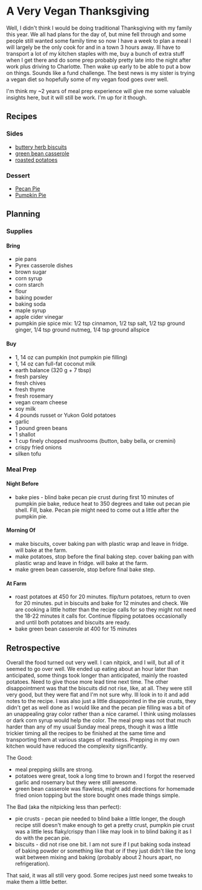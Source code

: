 # A Very Vegan Thanksgiving
Well, I didn't think I would be doing traditional Thanksgiving with my family this year. We all had plans for the day of, but mine fell through and some people still wanted some family time so now I have a week to plan a meal I will largely be the only cook for and in a town 3 hours away. Ill have to transport a lot of my kitchen staples with me, buy a bunch of extra stuff when I get there and do some prep probably pretty late into the night after work plus driving to Charlotte. Then wake up early to be able to put a bow on things. Sounds like a fund challenge. The best news is my sister is trying a vegan diet so hopefully some of my vegan food goes over well.

I'm think my ~2 years of meal prep experience will give me some valuable insights here, but it will still be work. I'm up for it though.


## Recipes

### Sides
* [buttery herb biscuits](../1-recipes/bread/herb_biscuits.md)
* [green bean casserole](../1-recipes/sides/green_bean_casserole.md)
* [roasted potatoes](../1-recipes/sides/roasted_potatoes.md)

### Dessert
* [Pecan Pie](../1-recipes/sweets/pies/pecan_pie.md)
* [Pumpkin Pie](../1-recipes/sweets/pies/pumpkin_pie.md)


## Planning

### Supplies

#### Bring
* pie pans
* Pyrex casserole dishes
* brown sugar
* corn syrup
* corn starch
* flour
* baking powder
* baking soda
* maple syrup
* apple cider vinegar
* pumpkin pie spice mix: 1/2 tsp cinnamon, 1/2 tsp salt, 1/2 tsp ground ginger, 1/4 tsp ground nutmeg, 1/4 tsp ground allspice

#### Buy
* 1, 14 oz can pumpkin (not pumpkin pie filling)
* 1, 14 oz can full-fat coconut milk
* earth balance (320 g + 7 tbsp)
* fresh parsley
* fresh chives
* fresh thyme
* fresh rosemary
* vegan cream cheese
* soy milk
* 4 pounds russet or Yukon Gold potatoes
* garlic
* 1 pound green beans
* 1 shallot
* 1 cup finely chopped mushrooms (button, baby bella, or cremini)
* crispy fried onions
* silken tofu

### Meal Prep

#### Night Before
* bake pies - blind bake pecan pie crust during first 10 minutes of pumpkin pie bake, reduce heat to 350 degrees and take out pecan pie shell. Fill, bake. Pecan pie might need to come out a little after the pumpkin pie.

#### Morning Of
* make biscuits, cover baking pan with plastic wrap and leave in fridge. will bake at the farm.
* make potatoes, stop before the final baking step. cover baking pan with plastic wrap and leave in fridge. will bake at the farm.
* make green bean casserole, stop before final bake step.

#### At Farm
* roast potatoes at 450 for 20 minutes. flip/turn potatoes, return to oven for 20 minutes. put in biscuits and bake for 12 minutes and check. We are cooking a little hotter than the recipe calls for so they might not need the 18-22 minutes it calls for. Continue flipping potatoes occasionally and until both potatoes and biscuits are ready.
* bake green bean casserole at 400 for 15 minutes

## Retrospective
Overall the food turned out very well. I can nitpick, and I will, but all of it seemed to go over well. We ended up eating about an hour later than anticipated, some things took longer than anticipated, mainly the roasted potatoes. Need to give those more lead time next time. The other disappointment was that the biscuits did not rise, like, at all. They were still very good, but they were flat and I'm not sure why. Ill look in to it and add notes to the recipe. I was also just a little disappointed in the pie crusts, they didn't get as well done as I would like and the pecan pie filling was a bit of an unappealing gray color rather than a nice caramel. I think using molasses or dark corn syrup would help the color. The meal prep was not that much harder than any of my usual Sunday meal preps, though it was a little trickier timing all the recipes to be finished at the same time and transporting them at various stages of readiness. Prepping in my own kitchen would have reduced the complexity significantly.

The Good:
* meal prepping skills are strong.
* potatoes were great, took a long time to brown and I forgot the reserved garlic and rosemary but they were still awesome.
* green bean casserole was flawless, might add directions for homemade fried onion topping but the store bought ones made things simple.

The Bad (aka the nitpicking less than perfect):
* pie crusts - pecan pie needed to blind bake a little longer, the dough recipe still doesn't make enough to get a pretty crust, pumpkin pie crust was a little less flaky/crispy than I like may look in to blind baking it as I do with the pecan pie.
* biscuits - did not rise one bit. I am not sure if I put baking soda instead of baking powder or something like that or if they just didn't like the long wait between mixing and baking (probably about 2 hours apart, no refrigeration).

That said, it was all still very good. Some recipes just need some tweaks to make them a little better.
